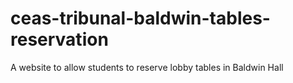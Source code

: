 # ceas-tribunal-baldwin-tables-reservation
A website to allow students to reserve lobby tables in Baldwin Hall
